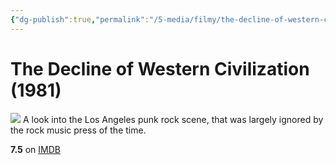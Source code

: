 ```yaml
---
{"dg-publish":true,"permalink":"/5-media/filmy/the-decline-of-western-civilization/","contentClasses":"movie","tags":["to-watch","фильм","#Documentary","#History","#Music"]}
---
```


# The Decline of Western Civilization (1981)
![](https://m.media-amazon.com/images/M/MV5BMTkzOTg3MzUxMl5BMl5BanBnXkFtZTcwMDg1OTM2MQ@@._V1_SX300.jpg)
A look into the Los Angeles punk rock scene, that was largely ignored by the rock music press of the time.

**7.5** on [IMDB](https://www.imdb.com/title/tt0082252)
